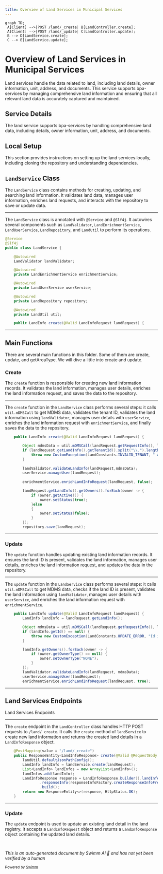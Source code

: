 ```yaml
---
title: Overview of Land Services in Municipal Services
---
```

```mermaid
graph TD;
 A[Client] -->|POST /land/_create| B[LandController.create];
 A[Client] -->|POST /land/_update| C[LandController.update];
 B --> D[LandService.create];
 C --> E[LandService.update];
```

# Overview of Land Services in Municipal Services

Land services handle the data related to land, including land details, owner information, unit, address, and documents. This service supports bpa-services by managing comprehensive land information and ensuring that all relevant land data is accurately captured and maintained.

## Service Details

The land service supports bpa-services by handling comprehensive land data, including details, owner information, unit, address, and documents.

## Local Setup

This section provides instructions on setting up the land services locally, including cloning the repository and understanding dependencies.

## <SwmToken path="municipal-services/land-services/src/main/java/org/egov/land/service/LandService.java" pos="29:4:4" line-data="public class LandService {">`LandService`</SwmToken> Class

The <SwmToken path="municipal-services/land-services/src/main/java/org/egov/land/service/LandService.java" pos="29:4:4" line-data="public class LandService {">`LandService`</SwmToken> class contains methods for creating, updating, and searching land information. It validates land data, manages user information, enriches land requests, and interacts with the repository to save or update data.

<SwmSnippet path="/municipal-services/land-services/src/main/java/org/egov/land/service/LandService.java" line="27">

---

The <SwmToken path="municipal-services/land-services/src/main/java/org/egov/land/service/LandService.java" pos="29:4:4" line-data="public class LandService {">`LandService`</SwmToken> class is annotated with <SwmToken path="municipal-services/land-services/src/main/java/org/egov/land/service/LandService.java" pos="27:0:1" line-data="@Service">`@Service`</SwmToken> and <SwmToken path="municipal-services/land-services/src/main/java/org/egov/land/service/LandService.java" pos="28:0:1" line-data="@Slf4j">`@Slf4j`</SwmToken>. It autowires several components such as <SwmToken path="municipal-services/land-services/src/main/java/org/egov/land/service/LandService.java" pos="32:1:1" line-data="	LandValidator landValidator;">`LandValidator`</SwmToken>, <SwmToken path="municipal-services/land-services/src/main/java/org/egov/land/service/LandService.java" pos="35:3:3" line-data="	private LandEnrichmentService enrichmentService;">`LandEnrichmentService`</SwmToken>, <SwmToken path="municipal-services/land-services/src/main/java/org/egov/land/service/LandService.java" pos="38:3:3" line-data="	private LandUserService userService;">`LandUserService`</SwmToken>, <SwmToken path="municipal-services/land-services/src/main/java/org/egov/land/service/LandService.java" pos="41:3:3" line-data="	private LandRepository repository;">`LandRepository`</SwmToken>, and <SwmToken path="municipal-services/land-services/src/main/java/org/egov/land/service/LandService.java" pos="44:3:3" line-data="	private LandUtil util;">`LandUtil`</SwmToken> to perform its operations.

```java
@Service
@Slf4j
public class LandService {

	@Autowired
	LandValidator landValidator;

	@Autowired
	private LandEnrichmentService enrichmentService;

	@Autowired
	private LandUserService userService;

	@Autowired
	private LandRepository repository;

	@Autowired
	private LandUtil util;

	public LandInfo create(@Valid LandInfoRequest landRequest) {
```

---

</SwmSnippet>

## Main Functions

There are several main functions in this folder. Some of them are create, update, and getAreaType. We will dive a little into create and update.

### Create

The <SwmToken path="municipal-services/land-services/src/main/java/org/egov/land/service/LandService.java" pos="46:5:5" line-data="	public LandInfo create(@Valid LandInfoRequest landRequest) {">`create`</SwmToken> function is responsible for creating new land information records. It validates the land information, manages user details, enriches the land information request, and saves the data to the repository.

<SwmSnippet path="/municipal-services/land-services/src/main/java/org/egov/land/service/LandService.java" line="46">

---

The <SwmToken path="municipal-services/land-services/src/main/java/org/egov/land/service/LandService.java" pos="46:5:5" line-data="	public LandInfo create(@Valid LandInfoRequest landRequest) {">`create`</SwmToken> function in the <SwmToken path="municipal-services/land-services/src/main/java/org/egov/land/service/LandService.java" pos="29:4:4" line-data="public class LandService {">`LandService`</SwmToken> class performs several steps: it calls <SwmToken path="municipal-services/land-services/src/main/java/org/egov/land/service/LandService.java" pos="48:7:9" line-data="		Object mdmsData = util.mDMSCall(landRequest.getRequestInfo(), landRequest.getLandInfo().getTenantId());">`util.mDMSCall`</SwmToken> to get MDMS data, validates the tenant ID, validates the land information using <SwmToken path="municipal-services/land-services/src/main/java/org/egov/land/service/LandService.java" pos="53:1:1" line-data="		landValidator.validateLandInfo(landRequest,mdmsData);">`landValidator`</SwmToken>, manages user details with <SwmToken path="municipal-services/land-services/src/main/java/org/egov/land/service/LandService.java" pos="54:1:1" line-data="		userService.manageUser(landRequest);">`userService`</SwmToken>, enriches the land information request with <SwmToken path="municipal-services/land-services/src/main/java/org/egov/land/service/LandService.java" pos="56:1:1" line-data="		enrichmentService.enrichLandInfoRequest(landRequest, false);">`enrichmentService`</SwmToken>, and finally saves the data to the repository.

```java
	public LandInfo create(@Valid LandInfoRequest landRequest) {

		Object mdmsData = util.mDMSCall(landRequest.getRequestInfo(), landRequest.getLandInfo().getTenantId());
		if (landRequest.getLandInfo().getTenantId().split("\\.").length == 1) {
			throw new CustomException(LandConstants.INVALID_TENANT, " Application cannot be create at StateLevel");
		}
		
		landValidator.validateLandInfo(landRequest,mdmsData);
		userService.manageUser(landRequest);
		
		enrichmentService.enrichLandInfoRequest(landRequest, false);

		landRequest.getLandInfo().getOwners().forEach(owner -> {
			if (owner.getActive()) {
				owner.setStatus(true);
			}else
			{
				owner.setStatus(false);
			}
		});
		repository.save(landRequest);
```

---

</SwmSnippet>

### Update

The <SwmToken path="municipal-services/land-services/src/main/java/org/egov/land/service/LandService.java" pos="70:5:5" line-data="	public LandInfo update(@Valid LandInfoRequest landRequest) {">`update`</SwmToken> function handles updating existing land information records. It ensures the land ID is present, validates the land information, manages user details, enriches the land information request, and updates the data in the repository.

<SwmSnippet path="/municipal-services/land-services/src/main/java/org/egov/land/service/LandService.java" line="70">

---

The <SwmToken path="municipal-services/land-services/src/main/java/org/egov/land/service/LandService.java" pos="70:5:5" line-data="	public LandInfo update(@Valid LandInfoRequest landRequest) {">`update`</SwmToken> function in the <SwmToken path="municipal-services/land-services/src/main/java/org/egov/land/service/LandService.java" pos="29:4:4" line-data="public class LandService {">`LandService`</SwmToken> class performs several steps: it calls <SwmToken path="municipal-services/land-services/src/main/java/org/egov/land/service/LandService.java" pos="73:7:9" line-data="		Object mdmsData = util.mDMSCall(landRequest.getRequestInfo(), landRequest.getLandInfo().getTenantId());">`util.mDMSCall`</SwmToken> to get MDMS data, checks if the land ID is present, validates the land information using <SwmToken path="municipal-services/land-services/src/main/java/org/egov/land/service/LandService.java" pos="83:1:1" line-data="		landValidator.validateLandInfo(landRequest, mdmsData);">`landValidator`</SwmToken>, manages user details with <SwmToken path="municipal-services/land-services/src/main/java/org/egov/land/service/LandService.java" pos="84:1:1" line-data="		userService.manageUser(landRequest);">`userService`</SwmToken>, and enriches the land information request with <SwmToken path="municipal-services/land-services/src/main/java/org/egov/land/service/LandService.java" pos="85:1:1" line-data="		enrichmentService.enrichLandInfoRequest(landRequest, true);">`enrichmentService`</SwmToken>.

```java
	public LandInfo update(@Valid LandInfoRequest landRequest) {
		LandInfo landInfo = landRequest.getLandInfo();

		Object mdmsData = util.mDMSCall(landRequest.getRequestInfo(), landRequest.getLandInfo().getTenantId());
		if (landInfo.getId() == null) {
			throw new CustomException(LandConstants.UPDATE_ERROR, "Id is mandatory to update ");
		}

		landInfo.getOwners().forEach(owner -> {
			if (owner.getOwnerType() == null) {
				owner.setOwnerType("NONE");
			}
		});
		landValidator.validateLandInfo(landRequest, mdmsData);
		userService.manageUser(landRequest);
		enrichmentService.enrichLandInfoRequest(landRequest, true);
```

---

</SwmSnippet>

## Land Services Endpoints

Land Services Endpoints

<SwmSnippet path="/municipal-services/land-services/src/main/java/org/egov/land/web/controller/LandController.java" line="38">

---

The <SwmToken path="municipal-services/land-services/src/main/java/org/egov/land/web/controller/LandController.java" pos="39:8:8" line-data="	public ResponseEntity&lt;LandInfoResponse&gt; create(@Valid @RequestBody LandInfoRequest landRequest) {">`create`</SwmToken> endpoint in the <SwmToken path="municipal-services/land-services/src/main/java/org/egov/land/web/controller/LandController.java" pos="27:4:4" line-data="public class LandController {">`LandController`</SwmToken> class handles HTTP POST requests to <SwmToken path="municipal-services/land-services/src/main/java/org/egov/land/web/controller/LandController.java" pos="38:9:12" line-data="	@PostMapping(value = &quot;/land/_create&quot;)">`/land/_create`</SwmToken>. It calls the <SwmToken path="municipal-services/land-services/src/main/java/org/egov/land/web/controller/LandController.java" pos="39:8:8" line-data="	public ResponseEntity&lt;LandInfoResponse&gt; create(@Valid @RequestBody LandInfoRequest landRequest) {">`create`</SwmToken> method of <SwmToken path="municipal-services/land-services/src/main/java/org/egov/land/web/controller/LandController.java" pos="41:7:7" line-data="		LandInfo landInfo = landService.create(landRequest);">`landService`</SwmToken> to create new land information and returns the created land details in a <SwmToken path="municipal-services/land-services/src/main/java/org/egov/land/web/controller/LandController.java" pos="39:5:5" line-data="	public ResponseEntity&lt;LandInfoResponse&gt; create(@Valid @RequestBody LandInfoRequest landRequest) {">`LandInfoResponse`</SwmToken> object.

```java
	@PostMapping(value = "/land/_create")
	public ResponseEntity<LandInfoResponse> create(@Valid @RequestBody LandInfoRequest landRequest) {
		landUtil.defaultJsonPathConfig();
		LandInfo landInfo = landService.create(landRequest);
		List<LandInfo> landInfos = new ArrayList<LandInfo>();
		landInfos.add(landInfo);
		LandInfoResponse response = LandInfoResponse.builder().landInfo(landInfos)
				.responseInfo(responseInfoFactory.createResponseInfoFromRequestInfo(landRequest.getRequestInfo(), true))
				.build();
		return new ResponseEntity<>(response, HttpStatus.OK);
	}
```

---

</SwmSnippet>

### Update

The <SwmToken path="municipal-services/land-services/src/main/java/org/egov/land/service/LandService.java" pos="70:5:5" line-data="	public LandInfo update(@Valid LandInfoRequest landRequest) {">`update`</SwmToken> endpoint is used to update an existing land detail in the land registry. It accepts a <SwmToken path="municipal-services/land-services/src/main/java/org/egov/land/service/LandService.java" pos="46:10:10" line-data="	public LandInfo create(@Valid LandInfoRequest landRequest) {">`LandInfoRequest`</SwmToken> object and returns a <SwmToken path="municipal-services/land-services/src/main/java/org/egov/land/web/controller/LandController.java" pos="39:5:5" line-data="	public ResponseEntity&lt;LandInfoResponse&gt; create(@Valid @RequestBody LandInfoRequest landRequest) {">`LandInfoResponse`</SwmToken> object containing the updated land details.

&nbsp;

*This is an auto-generated document by Swimm AI 🌊 and has not yet been verified by a human*

<SwmMeta version="3.0.0" repo-id="Z2l0aHViJTNBJTNBRElHSVQtT1NTJTNBJTNBU3dpbW0tRGVtbw==" repo-name="DIGIT-OSS" doc-type="overview"><sup>Powered by [Swimm](/)</sup></SwmMeta>
